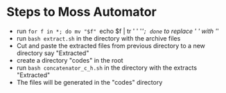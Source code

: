 # Steps to Moss Automator
- run `for f in *; do mv "$f" `echo $f | tr ' ' '_'`; done` to replace ' ' with '_'
- run `bash extract.sh` in the directory with the archive files
- Cut and paste the extracted files from previous directory to a new directory say "Extracted"
- create a directory "codes" in the root
- run `bash concatenator_c_h.sh` in the directory with the extracts "Extracted"
- The files will be generated in the "codes" directory
